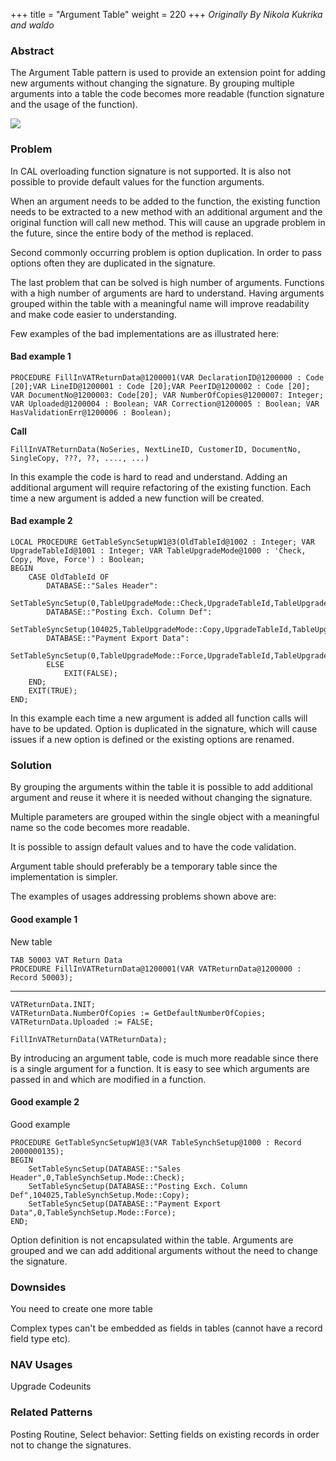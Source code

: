 +++
title = "Argument Table"
weight = 220
+++
_Originally By Nikola Kukrika and waldo_

### Abstract

The Argument Table pattern is used to provide an extension point for adding new arguments without changing the signature. By grouping multiple arguments into a table the code becomes more readable (function signature and the usage of the function).

[![ ][image0]][anchor0]

### Problem

In CAL overloading function signature is not supported. It is also not possible to provide default values for the function arguments.

When an argument needs to be added to the function, the existing function needs to be extracted to a new method with an additional argument and the original function will call new method. This will cause an upgrade problem in the future, since the entire body of the method is replaced.

Second commonly occurring problem is option duplication. In order to pass options often they are duplicated in the signature.

The last problem that can be solved is high number of arguments. Functions with a high number of arguments are hard to understand. Having arguments grouped within the table with a meaningful name will improve readability and make code easier to understanding.

Few examples of the bad implementations are as illustrated here:

#### Bad example 1

  
```AL
PROCEDURE FillInVATReturnData@1200001(VAR DeclarationID@1200000 : Code [20];VAR LineID@1200001 : Code [20];VAR PeerID@1200002 : Code [20]; VAR DocumentNo@1200003: Code[20]; VAR NumberOfCopies@1200007: Integer; VAR Uploaded@1200004 : Boolean; VAR Correction@1200005 : Boolean; VAR HasValidationErr@1200006 : Boolean);
```

**Call**


```AL
FillInVATReturnData(NoSeries, NextLineID, CustomerID, DocumentNo, SingleCopy, ???, ??, ...., ...)
```

In this example the code is hard to read and understand. Adding an additional argument will require refactoring of the existing function. Each time a new argument is added a new function will be created.

#### Bad example 2

```AL
LOCAL PROCEDURE GetTableSyncSetupW1@3(OldTableId@1002 : Integer; VAR UpgradeTableId@1001 : Integer; VAR TableUpgradeMode@1000 : 'Check, Copy, Move, Force') : Boolean;  
BEGIN  
    CASE OldTableId OF  
        DATABASE::"Sales Header":  
            SetTableSyncSetup(0,TableUpgradeMode::Check,UpgradeTableId,TableUpgradeMode);  
        DATABASE::"Posting Exch. Column Def":  
            SetTableSyncSetup(104025,TableUpgradeMode::Copy,UpgradeTableId,TableUpgradeMode);  
        DATABASE::"Payment Export Data":  
            SetTableSyncSetup(0,TableUpgradeMode::Force,UpgradeTableId,TableUpgradeMode);  
        ELSE  
            EXIT(FALSE);  
    END;  
    EXIT(TRUE);  
END;
```

In this example each time a new argument is added all function calls will have to be updated. Option is duplicated in the signature, which will cause issues if a new option is defined or the existing options are renamed.

### Solution

By grouping the arguments within the table it is possible to add additional argument and reuse it where it is needed without changing the signature.

Multiple parameters are grouped within the single object with a meaningful name so the code becomes more readable.

It is possible to assign default values and to have the code validation.

Argument table should preferably be a temporary table since the implementation is simpler.

The examples of usages addressing problems shown above are:

#### Good example 1

New table  
```AL
TAB 50003 VAT Return Data  
PROCEDURE FillInVATReturnData@1200001(VAR VATReturnData@1200000 : Record 50003);
```

****
```AL
VATReturnData.INIT;  
VATReturnData.NumberOfCopies := GetDefaultNumberOfCopies;  
VATReturnData.Uploaded := FALSE;

FillInVATReturnData(VATReturnData);
```

By introducing an argument table, code is much more readable since there is a single argument for a function. It is easy to see which arguments are passed in and which are modified in a function.

#### Good example 2

Good example  
```AL
PROCEDURE GetTableSyncSetupW1@3(VAR TableSynchSetup@1000 : Record 2000000135); 
BEGIN  
    SetTableSyncSetup(DATABASE::"Sales Header",0,TableSynchSetup.Mode::Check);  
    SetTableSyncSetup(DATABASE::"Posting Exch. Column Def",104025,TableSynchSetup.Mode::Copy);  
    SetTableSyncSetup(DATABASE::"Payment Export Data",0,TableSynchSetup.Mode::Force);  
END;
```

Option definition is not encapsulated within the table. Arguments are grouped and we can add additional arguments without the need to change the signature.

### Downsides

You need to create one more table

Complex types can't be embedded as fields in tables (cannot have a record field type etc).

### NAV Usages

Upgrade Codeunits

### Related Patterns

Posting Routine, Select behavior: Setting fields on existing records in order not to change the signatures. 



[anchor0]: 0218.Argument-Table-image.png


[image0]: 0218.Argument-Table-image.png
